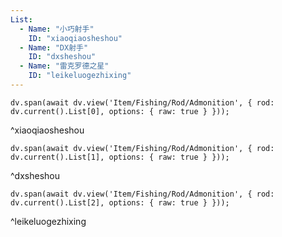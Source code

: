 ```yaml
---
List:
  - Name: "小巧射手"
    ID: "xiaoqiaosheshou"
  - Name: "DX射手"
    ID: "dxsheshou"
  - Name: "雷克罗德之星"
    ID: "leikeluogezhixing"
---
```

```dataviewjs
dv.span(await dv.view('Item/Fishing/Rod/Admonition', { rod: dv.current().List[0], options: { raw: true } }));
```
^xiaoqiaosheshou

```dataviewjs
dv.span(await dv.view('Item/Fishing/Rod/Admonition', { rod: dv.current().List[1], options: { raw: true } }));
```
^dxsheshou

```dataviewjs
dv.span(await dv.view('Item/Fishing/Rod/Admonition', { rod: dv.current().List[2], options: { raw: true } }));
```
^leikeluogezhixing
